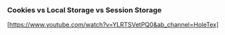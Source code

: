 ### Cookies vs Local Storage vs Session Storage

[https://www.youtube.com/watch?v=YLRTSVetPQ0&ab_channel=HoleTex]
